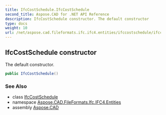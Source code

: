 ```yaml
---
title: IfcCostSchedule.IfcCostSchedule
second_title: Aspose.CAD for .NET API Reference
description: IfcCostSchedule constructor. The default constructor
type: docs
weight: 10
url: /net/aspose.cad.fileformats.ifc.ifc4.entities/ifccostschedule/ifccostschedule/
---
```

## IfcCostSchedule constructor

The default constructor.

```csharp
public IfcCostSchedule()
```

### See Also

* class [IfcCostSchedule](../)
* namespace [Aspose.CAD.FileFormats.Ifc.IFC4.Entities](../../ifccostschedule/)
* assembly [Aspose.CAD](../../../)


